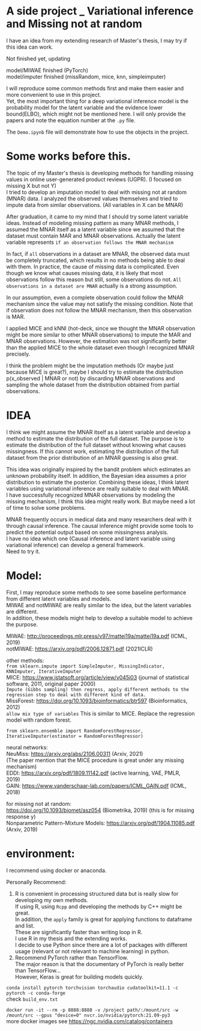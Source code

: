 # A side project _ Variational inference and Missing not at random

 I have an idea from my extending research of Master's thesis, I may try if this idea can work.  

 Not finished yet, updating  

 model/MIWAE finished (PyTorch)  
 model/imputer finished (missRandom, mice, knn, simpleimputer)  

I will reproduce some common methods first and make them easier and more convenient to use in this project.   
Yet, the most important thing for a deep variational inference model is the probability model for the latent variable and the evidence lower bound(ELBO), which might not be mentioned here. I will only provide the papers and note the equation number at the `.py` file.  

The `Demo.ipynb` file will demonstrate how to use the objects in the project.  

# Some works before this.
 The topic of my Master's thesis is developing methods for handling missing values in online user-generated product reviews (UGPR). (I focused on missing X but not Y)  
 I tried to develop an imputation model to deal with missing not at random (MNAR) data. I analyzed the observed values themselves and tried to impute data from similar observations. (All variables in X can be MNAR)  

 After graduation, it came to my mind that I should try some latent variable ideas.
 Instead of modeling missing pattern as many MNAR methods, I assumed the MNAR itself as a latent variable since we assumed that the dataset must contain MAR and MNAR observations. Actually the latent variable represents `if an observation follows the MNAR mechanism`  

 In fact, if `all` observations in a dataset are MNAR, the observed data must be completely truncated, which results in no methods being able to deal with them. In practice, the cause of missing data is complicated. Even though we know what causes missing data, it is likely that most observations follow this reason but still, some observations do not. `All observations in a dataset are MNAR` actually is a strong assumption.  

 In our assumption, even a complete observation could follow the MNAR mechanism since the value may not satisfy the missing condition.
 Note that if observation does not follow the MNAR mechanism, then this observation is MAR.  

 I applied MICE and kNNI (hot-deck, since we thought the MNAR observation might be more similar to other MNAR observations) to impute the MAR and MNAR observations. However, the estimation was not significantly better than the applied MICE to the whole dataset even though I recognized MNAR precisely.  
 
 I think the problem might be the imputation methods (Or maybe just because MICE is great?), maybe I should try to estimate the distribution p(x_observed | MNAR or not) by discarding MNAR observations and sampling the whole dataset from the distribution obtained from partial observations.  

 # IDEA
 I think we might assume the MNAR itself as a latent variable and develop a method to estimate the distribution of the full dataset. The purpose is to estimate the distribution of the full dataset without knowing what causes missingness. If this cannot work, estimating the distribution of the full dataset from the prior distribution of an MNAR guessing is also great.  

 This idea was originally inspired by the bandit problem which estimates an unknown probability itself. In addition, the Bayesian idea assumes a prior distribution to estimate the posterior. Combining these ideas, I think latent variables using variational inference are really suitable to deal with MNAR.  
 I have successfully recognized MNAR observations by modeling the missing mechanism, I think this idea might really work. But maybe need a lot of time to solve some problems.  

 MNAR frequently occurs in medical data and many researchers deal with it through causal inference. The causal inference might provide some tools to predict the potential output based on some missingness analysis.   
 I have no idea which one (Causal inference and latent variable using variational inference) can develop a general framework.  
 Need to try it.  

 # Model:
 First, I may reproduce some methods to see some baseline performance from different latent variables and models.  
 MIWAE and notMIWAE are really similar to the idea, but the latent variables are different.  
 In addition, these models might help to develop a suitable model to achieve the purpose.  

 MIWAE: http://proceedings.mlr.press/v97/mattei19a/mattei19a.pdf (ICML, 2019)  
 notMIWAE: https://arxiv.org/pdf/2006.12871.pdf (2021ICLR)  
   
 other methods:  
 `from sklearn.impute import SimpleImputer, MissingIndicator, KNNImputer, IterativeImputer`  
  MICE: https://www.jstatsoft.org/article/view/v045i03 (journal of statistical software, 2011, original paper 2000)  
 `Impute (Gibbs sampling) then regress, apply different methods to the regression step to deal with different kind of data.`  
 MissForest: https://doi.org/10.1093/bioinformatics/btr597 (Bioinformatics, 2012)  
 `allow mix type of variables` This is similar to MICE. Replace the regression model with random forest.  

 `from sklearn.ensemble import RandomForestRegressor, IterativeImputer(estimator = RandomForestRegressor)`  

 neural networks:   
 NeuMiss: https://arxiv.org/abs/2106.00311 (Arxiv, 2021)  
      (The paper mention that the MICE procedure is great under any missing mechanism)  
 EDDI: https://arxiv.org/pdf/1809.11142.pdf (active learning, VAE,  PMLR, 2019)  
 GAIN: https://www.vanderschaar-lab.com/papers/ICML_GAIN.pdf (ICML, 2018)  
   
 for missing not at random:  
 https://doi.org/10.1093/biomet/asz054 (Biometrika, 2019) (this is for missing response y)  
 Nonparametric Pattern-Mixture Models: https://arxiv.org/pdf/1904.11085.pdf (Arxiv, 2019)  

 # environment:
 I recommend using docker or anaconda.  
 
 Personally Recommend:  
 1. R is convenient in processing structured data but is really slow for developing my own methods.  
    If using R, using `Rcpp` and developing the methods by C++ might be great.  
    In addition, the `apply` family is great for applying functions to dataframe and list.  
    These are significantly faster than writing loop in R.      
    I use R in my thesis and the extending works.  
    I decide to use Python since there are a lot of packages with different usage (relevant or not relevant to machine learning) in python. 
 2. Recommend PyTorch rather than TensorFlow.  
    The major reason is that the documentary of PyTorch is really better than TensorFlow...  
    However, Keras is great for building models quickly.  
    
`conda install pytorch torchvision torchaudio cudatoolkit=11.1 -c pytorch -c conda-forge`  
check `build_env.txt`

`docker run -it --rm -p 8888:8888 -v /project path/:/mount/src -w /mount/src --gpus "device=0" nvcr.io/nvidia/pytorch:21.09-py3`  
more docker images see https://ngc.nvidia.com/catalog/containers



